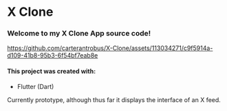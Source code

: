 # X Clone
### Welcome to my X Clone App source code!



https://github.com/carterantrobus/X-Clone/assets/113034271/c9f5914a-d109-41b8-95b3-6f54bf7eab8e



#### This project was created with:

* Flutter (Dart)

Currently prototype, although thus far it displays the interface of an X feed.
